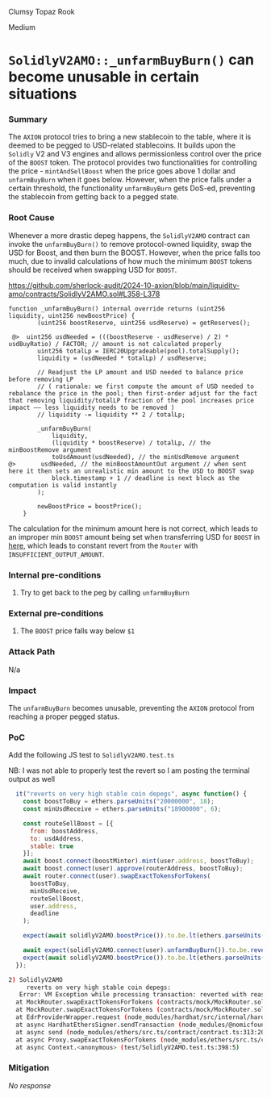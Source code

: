 Clumsy Topaz Rook

Medium

# `SolidlyV2AMO::_unfarmBuyBurn()` can become unusable in certain situations

### Summary

The `AXION` protocol tries to bring a new stablecoin to the table, where it is deemed to be pegged to USD-related stablecoins. It builds upon the `Solidly` V2 and V3 engines and allows permissionless control over the price of the `BOOST` token. The protocol provides two functionalities for controlling the price - `mintAndSellBoost` when the price goes above 1 dollar and `unfarmBuyBurn` when it goes below. However, when the price falls under a certain threshold, the functionality `unfarmBuyBurn` gets DoS-ed, preventing the stablecoin from getting back to a pegged state.

### Root Cause

Whenever a more drastic depeg happens, the `SolidlyV2AMO` contract can invoke the `unfarmBuyBurn()` to remove protocol-owned liquidity, swap the USD for Boost, and then burn the BOOST. However, when the price falls too much, due to invalid calculations of how much the minimum `BOOST` tokens should be received when swapping USD for `BOOST`.

https://github.com/sherlock-audit/2024-10-axion/blob/main/liquidity-amo/contracts/SolidlyV2AMO.sol#L358-L378

```solidity
function _unfarmBuyBurn() internal override returns (uint256 liquidity, uint256 newBoostPrice) {
        (uint256 boostReserve, uint256 usdReserve) = getReserves();

 @>  uint256 usdNeeded = (((boostReserve - usdReserve) / 2) * usdBuyRatio) / FACTOR; // amount is not calculated properly
        uint256 totalLp = IERC20Upgradeable(pool).totalSupply();
        liquidity = (usdNeeded * totalLp) / usdReserve;

        // Readjust the LP amount and USD needed to balance price before removing LP
        // ( rationale: we first compute the amount of USD needed to rebalance the price in the pool; then first-order adjust for the fact that removing liquidity/totalLP fraction of the pool increases price impact —— less liquidity needs to be removed )
        // liquidity -= liquidity ** 2 / totalLp;

        _unfarmBuyBurn(
            liquidity,
            (liquidity * boostReserve) / totalLp, // the minBoostRemove argument
            toUsdAmount(usdNeeded), // the minUsdRemove argument
@>       usdNeeded, // the minBoostAmountOut argument // when sent here it then sets an unrealistic min amount to the USD to BOOST swap
            block.timestamp + 1 // deadline is next block as the computation is valid instantly
        );

        newBoostPrice = boostPrice();
    }
   ```

The calculation for the minimum amount here is not correct, which leads to an improper min `BOOST` amount being set when transferring USD for `BOOST` in [here](https://github.com/sherlock-audit/2024-10-axion/blob/c65e662999d0c79439703fc6713814b4ad023e01/liquidity-amo/contracts/SolidlyV2AMO.sol#L303), which leads to constant revert from the `Router` with `INSUFFICIENT_OUTPUT_AMOUNT`. 

### Internal pre-conditions

1. Try to get back to the peg by calling `unfarmBuyBurn`

### External pre-conditions

1. The `BOOST` price falls way below `$1`

### Attack Path

N/a

### Impact

The `unfarmBuyBurn` becomes unusable, preventing the `AXION` protocol from reaching a proper pegged status.

### PoC

Add the following JS test to `SolidlyV2AMO.test.ts`

NB: I was not able to properly test the revert so I am posting the terminal output as well

```javascript
  it("reverts on very high stable coin depegs", async function() {
    const boostToBuy = ethers.parseUnits("20000000", 18);
    const minUsdReceive = ethers.parseUnits("18900000", 6);

    const routeSellBoost = [{
      from: boostAddress,
      to: usdAddress,
      stable: true
    }];
    await boost.connect(boostMinter).mint(user.address, boostToBuy);
    await boost.connect(user).approve(routerAddress, boostToBuy);
    await router.connect(user).swapExactTokensForTokens(
      boostToBuy,
      minUsdReceive,
      routeSellBoost,
      user.address,
      deadline
    );

    expect(await solidlyV2AMO.boostPrice()).to.be.lt(ethers.parseUnits("1", 6));

    await expect(solidlyV2AMO.connect(user).unfarmBuyBurn()).to.be.revertedWithCustomError(router, "INSUFFICIENT_OUTPUT_AMOUNT");
    expect(await solidlyV2AMO.boostPrice()).to.be.lt(ethers.parseUnits("1", 6));
  });
  ```
  
  ```bash
  2) SolidlyV2AMO
       reverts on very high stable coin depegs:
     Error: VM Exception while processing transaction: reverted with reason string 'Router: INSUFFICIENT_OUTPUT_AMOUNT'
    at MockRouter.swapExactTokensForTokens (contracts/mock/MockRouter.sol:496)
    at MockRouter.swapExactTokensForTokens (contracts/mock/MockRouter.sol:506)
    at EdrProviderWrapper.request (node_modules/hardhat/src/internal/hardhat-network/provider/provider.ts:428:41)
    at async HardhatEthersSigner.sendTransaction (node_modules/@nomicfoundation/hardhat-ethers/src/signers.ts:125:18)
    at async send (node_modules/ethers/src.ts/contract/contract.ts:313:20)
    at async Proxy.swapExactTokensForTokens (node_modules/ethers/src.ts/contract/contract.ts:352:16)
    at async Context.<anonymous> (test/SolidlyV2AMO.test.ts:398:5)
  ```

### Mitigation

_No response_